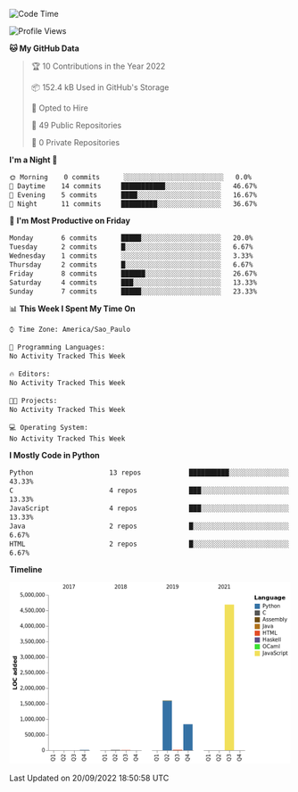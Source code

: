 <!--START_SECTION:waka-->
![Code Time](http://img.shields.io/badge/Code%20Time-0%20secs-blue)

![Profile Views](http://img.shields.io/badge/Profile%20Views-0-blue)

**🐱 My GitHub Data** 

> 🏆 10 Contributions in the Year 2022
 > 
> 📦 152.4 kB Used in GitHub's Storage 
 > 
> 💼 Opted to Hire
 > 
> 📜 49 Public Repositories 
 > 
> 🔑 0 Private Repositories  
 > 
**I'm a Night 🦉** 

```text
🌞 Morning    0 commits      ░░░░░░░░░░░░░░░░░░░░░░░░░   0.0% 
🌆 Daytime    14 commits     ███████████░░░░░░░░░░░░░░   46.67% 
🌃 Evening    5 commits      ████░░░░░░░░░░░░░░░░░░░░░   16.67% 
🌙 Night      11 commits     █████████░░░░░░░░░░░░░░░░   36.67%

```
📅 **I'm Most Productive on Friday** 

```text
Monday       6 commits      █████░░░░░░░░░░░░░░░░░░░░   20.0% 
Tuesday      2 commits      █░░░░░░░░░░░░░░░░░░░░░░░░   6.67% 
Wednesday    1 commits      ░░░░░░░░░░░░░░░░░░░░░░░░░   3.33% 
Thursday     2 commits      █░░░░░░░░░░░░░░░░░░░░░░░░   6.67% 
Friday       8 commits      ██████░░░░░░░░░░░░░░░░░░░   26.67% 
Saturday     4 commits      ███░░░░░░░░░░░░░░░░░░░░░░   13.33% 
Sunday       7 commits      █████░░░░░░░░░░░░░░░░░░░░   23.33%

```


📊 **This Week I Spent My Time On** 

```text
⌚︎ Time Zone: America/Sao_Paulo

💬 Programming Languages: 
No Activity Tracked This Week

🔥 Editors: 
No Activity Tracked This Week

🐱‍💻 Projects: 
No Activity Tracked This Week

💻 Operating System: 
No Activity Tracked This Week

```

**I Mostly Code in Python** 

```text
Python                   13 repos            ██████████░░░░░░░░░░░░░░░   43.33% 
C                        4 repos             ███░░░░░░░░░░░░░░░░░░░░░░   13.33% 
JavaScript               4 repos             ███░░░░░░░░░░░░░░░░░░░░░░   13.33% 
Java                     2 repos             █░░░░░░░░░░░░░░░░░░░░░░░░   6.67% 
HTML                     2 repos             █░░░░░░░░░░░░░░░░░░░░░░░░   6.67%

```


**Timeline**

![Chart not found](https://raw.githubusercontent.com/junglejf/junglejf/main/charts/bar_graph.png) 


 Last Updated on 20/09/2022 18:50:58 UTC
<!--END_SECTION:waka-->
